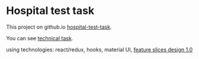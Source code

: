 # Hospital test task

This project on github.io [hospital-test-task](https://edlay17.github.io/hospital-test-task/).

You can see [technical task](http://wp.edlay.net/wp-content/uploads/2021/04/Тестовое-задание-Frontend.docx).

using technologies: react/redux, hooks, material UI, 
[feature slices design 1.0](https://featureslices.dev/v1.0.html)